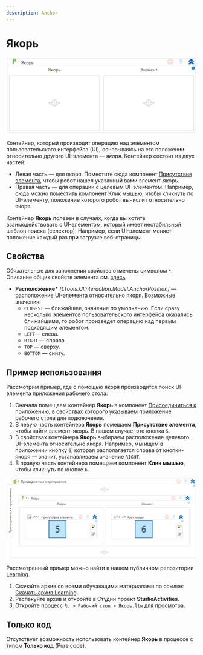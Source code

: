 ```yaml
---
description: Anchor
---
```



# Якорь

![](<../../../.gitbook/assets/image (546).png>)


Контейнер, который производит операцию над элементом пользовательского интерфейса (UI), основываясь на его положении относительно другого UI-элемента — *якоря*. Контейнер состоит из двух частей:
* Левая часть — для якоря. Поместите сюда компонент [Присутствие элемента](https://docs.primo-rpa.ru/primo-rpa/g_elements/el_basic/els_uiinteraction/el_exists), чтобы робот нашел указанный вами элемент-якорь. 
* Правая часть — для операции с целевым UI-элементом. Например, сюда можно поместить компонент [Клик мышью](https://docs.primo-rpa.ru/primo-rpa/g_elements/el_basic/els_uiinteraction/el_click), чтобы кликнуть по UI-элементу, положение которого робот вычислит относительно якоря.

Контейнер **Якорь** полезен в случаях, когда вы хотите взаимодействовать с UI-элементом, который имеет нестабильный шаблон поиска (селектор). Например, если UI-элемент меняет положение каждый раз при загрузке веб-страницы.

## Свойства
Обязательные для заполнения свойства отмечены символом `*`. Описание общих свойств элемента см. [здесь](https://docs.primo-rpa.ru/primo-rpa/primo-studio/process/elements#svoistva-elementa).

* **Расположение\*** *[LTools.UIInteraction.Model.AnchorPosition]* — расположение UI-элемента относительно якоря. Возможные значения:
  * `CLOSEST` — ближайшее, значение по умолчанию. Если сразу несколько элементов пользовательского интерфейса оказались ближайшими, то робот произведет операцию над первым подходящим элементом.
  * `LEFT`— слева.
  * `RIGHT` — справа.
  * `TOP` — сверху.
  * `BOTTOM` — снизу.
 
## Пример использования

Рассмотрим пример, где с помощью якоря производится поиск UI-элемента приложения рабочего стола:
1. Сначала помещаем контейнер **Якорь** в компонент [Присоединиться к приложению](https://docs.primo-rpa.ru/primo-rpa/g_elements/el_basic/els_desktop/el_desktop_attach), в свойствах которого указываем приложение рабочего стола для подключения.
1. В левую часть контейнера **Якорь** помещаем **Присутствие элемента**, чтобы найти элемент-якорь. В нашем случае, это кнопка `5`.
1. В свойствах контейнера **Якорь** выбираем расположение целевого UI-элемента относительно якоря. Например, мы ищем в приложении кнопку `6`, которая располагается справа от кнопки-якоря — значит, устанавливаем значение `RIGHT`.
1. В правую часть контейнера помещаем компонент **Клик мышью**, чтобы кликнуть по кнопке `6`.

![](<../../../.gitbook/assets1/windows_items/WFAnchor-example2.png>)


Рассмотренный пример можно найти в нашем публичном репозитории [Learning](https://github.com/PrimoRPA/Learning).

1. Скачайте архив со всеми обучающими материалами по ссылке: [Скачать архив Learning](https://github.com/PrimoRPA/Learning/archive/refs/heads/master.zip).
2. Распакуйте архив и откройте в Студии проект **StudioActivities**.
3. Откройте процесс `Ru > Рабочий стол > Якорь.ltw` для просмотра.



## Только код

Отсутствует возможность использовать контейнер **Якорь** в процессе с типом **Только код** (Pure code).


